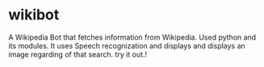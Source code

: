 # wikibot
A Wikipedia Bot that fetches information from Wikipedia.
Used python and its modules.
It uses Speech recognization and displays and displays an image regarding of that search.
try it out.!
